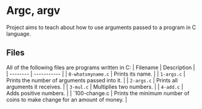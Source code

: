 # Argc, argv
Project aims to teach about how to use arguments passed to a program in C language.

## Files
All of the following files are programs written in C:
| Filename | Description |
| -------- | ----------- |
| `0-whatsmyname.c` | Prints its name. |
| `1-args.c` | Prints the number of arguments passed into it. |
| `2-args.c` | Prints all arguments it receives. |
| `3-mul.c` | Multiplies two numbers. |
| `4-add.c` | Adds positive numbers. |
| `100-change.c | Prints the minimum number of coins to make change for an amount of money. |
